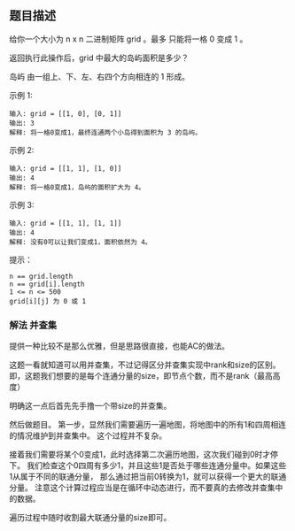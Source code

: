 ## 题目描述
给你一个大小为 n x n 二进制矩阵 grid 。最多 只能将一格 0 变成 1 。

返回执行此操作后，grid 中最大的岛屿面积是多少？

岛屿 由一组上、下、左、右四个方向相连的 1 形成。

示例 1:
```
输入: grid = [[1, 0], [0, 1]]
输出: 3
解释: 将一格0变成1，最终连通两个小岛得到面积为 3 的岛屿。
```
示例 2:
```
输入: grid = [[1, 1], [1, 0]]
输出: 4
解释: 将一格0变成1，岛屿的面积扩大为 4。
```
示例 3:
```
输入: grid = [[1, 1], [1, 1]]
输出: 4
解释: 没有0可以让我们变成1，面积依然为 4。
```

提示：
```
n == grid.length
n == grid[i].length
1 <= n <= 500
grid[i][j] 为 0 或 1
```

### 解法 并查集
提供一种比较不是那么优雅，但是思路很直接，也能AC的做法。

这题一看就知道可以用并查集，不过记得区分并查集实现中rank和size的区别。
即，这题我们想要的是每个连通分量的size，即节点个数，而不是rank（最高高度）

明确这一点后首先先手撸一个带size的并查集。

然后做题目。
第一步，显然我们需要遍历一遍地图，将地图中的所有1和四周相连的情况维护到并查集中。
这个过程并不复杂。

接着我们需要将某个0变成1，此时选择第二次遍历地图，这次我们碰到0时才停下。
我们检查这个0四周有多少1，并且这些1是否处于哪些连通分量中。如果这些1从属于不同的联通分量，
那么通过把当前0转换为1，就可以获得一个更大的联通分量。
注意这个计算过程应当是在循环中动态进行，而不要真的去修改并查集中的数据。

遍历过程中随时收割最大联通分量的size即可。